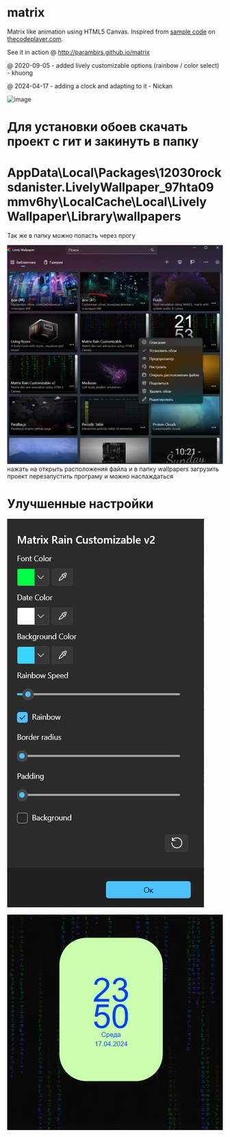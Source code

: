 # matrix
Matrix like animation using HTML5 Canvas. Inspired from [sample code](http://thecodeplayer.com/walkthrough/matrix-rain-animation-html5-canvas-javascript) on [thecodeplayer.com](http://thecodeplayer.com/).

See it in action @ http://parambirs.github.io/matrix

@ 2020-09-05 - added lively customizable options (rainbow / color select) - khuong

@ 2024-04-17 - adding a clock and adapting to it - Nickan

![image](https://github.com/nickan/Matrix-and-clock/assets/143292344/16a02ee4-9383-4339-8436-a740b7cf97bc)


# Для установки обоев скачать проект с гит и закинуть в папку 


# AppData\Local\Packages\12030rocksdanister.LivelyWallpaper_97hta09mmv6hy\LocalCache\Local\Lively Wallpaper\Library\wallpapers
Так же в папку можно попасть через прогу 

![alt text](image.png)
нажать на открыть расположения файла и в папку wallpapers загрузить проект перезапустить програму и можно наслаждаться 


# Улучшенные настройки
![alt text](image-1.png)

![alt text](image-2.png)
